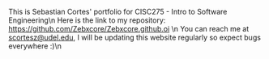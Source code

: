 This is Sebastian Cortes' portfolio for CISC275 - Intro to Software Engineering\n
Here is the link to my repository: https://github.com/Zebxcore/Zebxcore.github.oi \n
You can reach me at scortesz@udel.edu, I will be updating this website regularly so expect bugs everywhere :)\n

